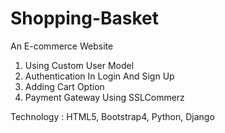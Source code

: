 # Shopping-Basket
 An E-commerce Website
1. Using Custom User Model
2. Authentication In Login And Sign Up
3. Adding Cart Option
4. Payment Gateway Using SSLCommerz

Technology : HTML5, Bootstrap4, Python, Django
